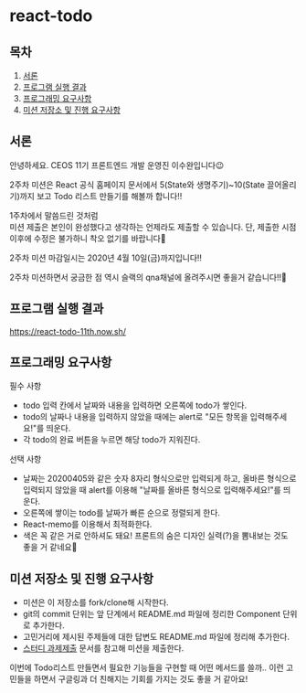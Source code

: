 # react-todo

## 목차

1. [서론](#서론)
2. [프로그램 실행 결과](#프로그램-실행-결과)
3. [프로그래밍 요구사항](#프로그래밍-요구사항)
4. [미션 저장소 및 진행 요구사항](#미션-저장소-및-진행-요구사항)

## 서론

안녕하세요. CEOS 11기 프론트엔드 개발 운영진 이수완입니다😉

2주차 미션은 React 공식 홈페이지 문서에서 5(State와 생명주기)~10(State 끌어올리기)까지 보고 Todo 리스트 만들기를 해볼까 합니다!!

1주차에서 말씀드린 것처럼  
미션 제출은 본인이 완성했다고 생각하는 언제라도 제출할 수 있습니다. 단, 제출한 시점 이후에 수정은 불가하니 착오 없기를 바랍니다🤭

2주차 미션 마감일시는 2020년 4월 10일(금)까지입니다‼️

2주차 미션하면서 궁금한 점 역시 슬랙의 qna채널에 올려주시면 좋을거 같습니다!!🌼

## 프로그램 실행 결과

https://react-todo-11th.now.sh/  

## 프로그래밍 요구사항

필수 사항

- todo 입력 칸에서 날짜와 내용을 입력하면 오른쪽에 todo가 쌓인다.
- todo의 날짜나 내용을 입력하지 않았을 때에는 alert로 "모든 항목을 입력해주세요!"를 띄운다.
- 각 todo의 완료 버튼을 누르면 해당 todo가 지워진다.

선택 사항

- 날짜는 20200405와 같은 숫자 8자리 형식으로만 입력되게 하고, 올바른 형식으로 입력되지 않았을 때 alert를 이용해 "날짜를 올바른 형식으로 입력해주세요!"를 띄운다.
- 오른쪽에 쌓이는 todo를 날짜가 빠른 순으로 정렬되게 한다.
- React-memo를 이용해서 최적화한다.
- 색은 꼭 같은 거로 안하셔도 돼요! 프론트의 숨은 디자인 실력(?)을 뽐내보는 것도 좋을 거 같네요🧐

## 미션 저장소 및 진행 요구사항

- 미션은 이 저장소를 fork/clone해 시작한다.
- git의 commit 단위는 앞 단계에서 README.md 파일에 정리한 Component 단위로 추가한다.
- 고민거리에 제시된 주제들에 대한 답변도 README.md 파일에 정리해 추가한다.
- [스터디 과제제출](../how-to-submit/README.md) 문서를 참고해 미션을 제출한다.

이번에 Todo리스트 만들면서 필요한 기능들을 구현할 때 어떤 메서드를 쓸까.. 이런 고민들을 하면서 구글링과 더 친해지는 기회를 가지는 것도 좋을 거 같아요!
